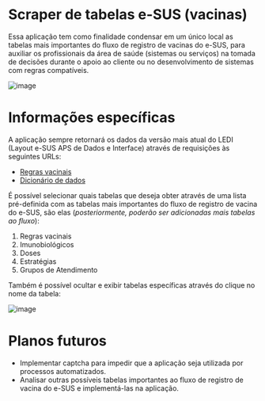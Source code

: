 # Scraper de tabelas e-SUS (vacinas)

Essa aplicação tem como finalidade condensar em um único local as tabelas mais importantes do fluxo de registro de vacinas do e-SUS, para auxiliar os profissionais da área de saúde (sistemas ou serviços) na tomada de decisões durante o apoio ao cliente ou no desenvolvimento de sistemas com regras compatíveis.

![image](https://user-images.githubusercontent.com/16089829/201761784-e346fa44-1de2-4d73-9009-e441603da9a6.png)

# Informações específicas

A aplicação sempre retornará os dados da versão mais atual do LEDI (Layout e-SUS APS de Dados e Interface) através de requisições às seguintes URLs:
- [Regras vacinais](https://integracao.esusab.ufsc.br/ledi/documentacao/regras/validar_regras_vacinacao.html)
- [Dicionário de dados](https://integracao.esusab.ufsc.br/ledi/documentacao/referencias/dicionario.html)

É possível selecionar quais tabelas que deseja obter através de uma lista pré-definida com as tabelas mais importantes do fluxo de registro de vacina do e-SUS, são elas (_posteriormente, poderão ser adicionadas mais tabelas ao fluxo_):
1. Regras vacinais
2. Imunobiológicos
3. Doses
4. Estratégias
5. Grupos de Atendimento

Também é possível ocultar e exibir tabelas específicas através do clique no nome da tabela:

![image](https://user-images.githubusercontent.com/16089829/201761911-9585472c-1b5d-4f6f-bcc7-feeb42217ef1.png)

# Planos futuros
- Implementar captcha para impedir que a aplicação seja utilizada por processos automatizados.
- Analisar outras possíveis tabelas importantes ao fluxo de registro de vacina do e-SUS e implementá-las na aplicação.
